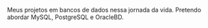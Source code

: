 Meus projetos em bancos de dados nessa jornada da vida. Pretendo abordar MySQL, PostgreSQL e OracleBD.
